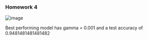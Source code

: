 
### Homework 4
![image](https://user-images.githubusercontent.com/26459890/133902101-fd369f28-322c-4e54-a555-981025a06284.png)

Best performing model has gamma = 0.001 and a test accuracy of 0.9481481481481482
